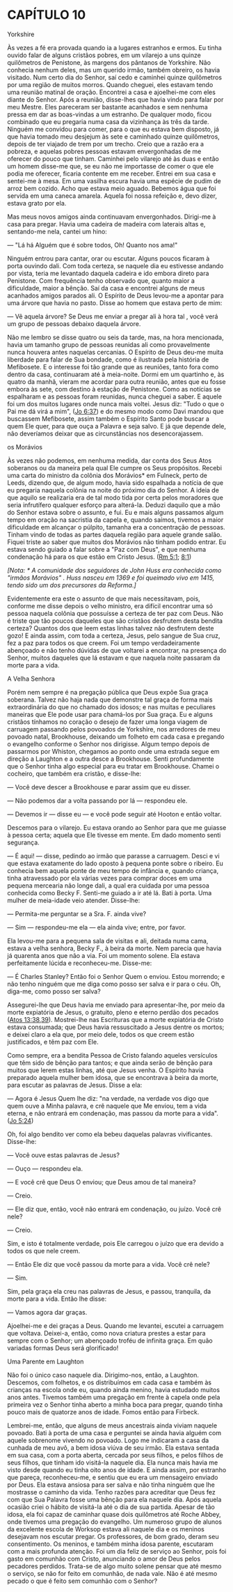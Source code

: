 # CAPÍTULO 10 

Yorkshire

Às vezes a fé era provada quando ia a lugares estranhos e ermos. Eu tinha ouvido falar de alguns cristãos pobres, em um vilarejo a uns quinze quilômetros de Penistone, às margens dos pântanos de Yorkshire. Não conhecia nenhum deles, mas um querido irmão, também obreiro, os havia visitado. Num certo dia do Senhor, saí cedo e caminhei quinze quilômetros por uma região de muitos morros. Quando cheguei, eles estavam tendo uma reunião matinal de oração. Encontrei a casa e ajoelhei-me com eles diante do Senhor. Após a reunião, disse-lhes que havia vindo para falar por meu Mestre. Eles pareceram ser bastante acanhados e sem nenhuma pressa em dar as boas-vindas a um estranho. De qualquer modo, ficou combinado que eu pregaria numa casa da vizinhança às três da tarde. Ninguém me convidou para comer, para o que eu estava bem disposto, já que havia tomado meu desjejum às sete e caminhado quinze quilômetros, depois de ter viajado de trem por um trecho. Creio que a razão era a pobreza, e aquelas pobres pessoas estavam envergonhadas de me oferecer do pouco que tinham. Caminhei pelo vilarejo até às duas e então um homem disse-me que, se eu não me importasse de comer o que ele podia me oferecer, ficaria contente em me receber. Entrei em sua casa e sentei-me à mesa. Em uma vasilha escura havia uma espécie de pudim de arroz bem cozido. Acho que estava meio aguado. Bebemos água que foi servida em uma caneca amarela. Aquela foi nossa refeição e, devo dizer, estava grato por ela.

Mas meus novos amigos ainda continuavam envergonhados. Dirigi-me à casa para pregar. Havia uma cadeira de madeira com laterais altas e, sentando-me nela, cantei um hino:

— &quot;Lá há Alguém que é sobre todos, Oh! Quanto nos ama!&quot;

Ninguém entrou para cantar, orar ou escutar. Alguns poucos ficaram à porta ouvindo dali. Com toda certeza, se naquele dia eu estivesse andando por vista, teria me levantado daquela cadeira e ido embora direto para Penistone. Com frequência tenho observado que, quanto maior a dificuldade, maior a bênção. Saí da casa e encontrei alguns de meus acanhados amigos parados ali. O Espírito de Deus levou-me a apontar para uma árvore que havia no pasto. Disse ao homem que estava perto de mim:

— Vê aquela árvore? Se Deus me enviar a pregar ali à hora tal , você verá um grupo de pessoas debaixo daquela árvore.

Não me lembro se disse quatro ou seis da tarde, mas, na hora mencionada, havia um tamanho grupo de pessoas reunidas ali como provavelmente nunca houvera antes naquelas cercanias. O Espírito de Deus deu-me muita liberdade para falar de Sua bondade, como é ilustrada pela história de Mefibosete. E o interesse foi tão grande que as reuniões, tanto fora como dentro da casa, continuaram até à meia-noite. Dormi em um quartinho e, às quatro da manhã, vieram me acordar para outra reunião, antes que eu fosse embora às sete, com destino à estação de Penistone. Como as notícias se espalharam e as pessoas foram reunidas, nunca cheguei a saber. E aquele foi um dos muitos lugares onde nunca mais voltei. Jesus diz: &quot;Tudo o que o Pai me dá virá a mim&quot;, ([Jo 6:37](http://bibliaonline.com.br/acf/jo/6/37)) e do mesmo modo como Davi mandou que buscassem Mefibosete, assim também o Espírito Santo pode buscar a quem Ele quer, para que ouça a Palavra e seja salvo. E já que depende dele, não deveríamos deixar que as circunstâncias nos desencorajassem.

os Morávios

Às vezes não podemos, em nenhuma medida, dar conta dos Seus Atos soberanos ou da maneira pela qual Ele cumpre os Seus propósitos. Recebi uma carta do ministro da colônia dos Morávios* em Fulneck, perto de Leeds, dizendo que, de algum modo, havia sido espalhada a notícia de que eu pregaria naquela colônia na noite do próximo dia do Senhor. A ideia de que aquilo se realizaria era de tal modo tida por certa pelos moradores que seria infrutífero qualquer esforço para alterá-la. Deduzi daquilo que a mão do Senhor estava sobre o assunto, e fui. Eu e mais alguns passamos algum tempo em oração na sacristia da capela e, quando saímos, tivemos a maior dificuldade em alcançar o púlpito, tamanha era a concentração de pessoas. Tinham vindo de todas as partes daquela região para aquele grande salão. Fiquei triste ao saber que muitos dos Morávios não tinham podido entrar. Eu estava sendo guiado a falar sobre a &quot;Paz com Deus&quot;, e que nenhuma condenação há para os que estão em Cristo Jesus. ([Rm 5:1](http://bibliaonline.com.br/acf/rm/5/1); [8:1](http://bibliaonline.com.br/acf/rm/8/1))

_[Nota: * A comunidade dos seguidores de John Huss era conhecida como &quot;irmãos Morávios&quot; . Huss nasceu em 1369 e foi queimado vivo em 1415, tendo sido um dos precursores da Reforma.]_

Evidentemente era este o assunto de que mais necessitavam, pois, conforme me disse depois o velho ministro, era difícil encontrar uma só pessoa naquela colônia que possuísse a certeza de ter paz com Deus. Não é triste que tão poucos daqueles que são cristãos desfrutem desta bendita certeza? Quantos dos que leem estas linhas talvez não desfrutem deste gozo! E ainda assim, com toda a certeza, Jesus, pelo sangue de Sua cruz, fez a paz para todos os que creem. Foi um tempo verdadeiramente abençoado e não tenho dúvidas de que voltarei a encontrar, na presença do Senhor, muitos daqueles que lá estavam e que naquela noite passaram da morte para a vida.

A Velha Senhora

Porém nem sempre é na pregação pública que Deus expõe Sua graça soberana. Talvez não haja nada que demonstre tal graça de forma mais extraordinária do que no chamado dos idosos; e nas muitas e peculiares maneiras que Ele pode usar para chamá-los por Sua graça. Eu e alguns cristãos tínhamos no coração o desejo de fazer uma longa viagem de carruagem passando pelos povoados de Yorkshire, nos arredores de meu povoado natal, Brookhouse, deixando um folheto em cada casa e pregando o evangelho conforme o Senhor nos dirigisse. Algum tempo depois de passarmos por Whiston, chegamos ao ponto onde uma estrada segue em direção a Laughton e a outra desce a Brookhouse. Senti profundamente que o Senhor tinha algo especial para eu tratar em Brookhouse. Chamei o cocheiro, que também era cristão, e disse-lhe:

— Você deve descer a Brookhouse e parar assim que eu disser.

— Não podemos dar a volta passando por lá — respondeu ele.

— Devemos ir — disse eu — e você pode seguir até Hooton e então voltar.

Descemos para o vilarejo. Eu estava orando ao Senhor para que me guiasse à pessoa certa; aquela que Ele tivesse em mente. Em dado momento senti segurança.

— É aqui! — disse, pedindo ao irmão que parasse a carruagem. Desci e vi que estava exatamente do lado oposto à pequena ponte sobre o ribeiro. Eu conhecia bem aquela ponte de meu tempo de infância e, quando criança, tinha atravessado por ela várias vezes para comprar doces em uma pequena mercearia não longe dali, a qual era cuidada por uma pessoa conhecida como Becky F. Senti-me guiado a ir até lá. Bati à porta. Uma mulher de meia-idade veio atender. Disse-lhe:

— Permita-me perguntar se a Sra. F. ainda vive?

— Sim — respondeu-me ela — ela ainda vive; entre, por favor.

Ela levou-me para a pequena sala de visitas e ali, deitada numa cama, estava a velha senhora, Becky F., à beira da morte. Nem parecia que havia já quarenta anos que não a via. Foi um momento solene. Ela estava perfeitamente lúcida e reconheceu-me. Disse-me:

— É Charles Stanley? Então foi o Senhor Quem o enviou. Estou morrendo; e não tenho ninguém que me diga como posso ser salva e ir para o céu. Oh, diga-me, como posso ser salva?

Assegurei-lhe que Deus havia me enviado para apresentar-lhe, por meio da morte expiatória de Jesus, o gratuito, pleno e eterno perdão dos pecados ([Atos 13:38,39](http://bibliaonline.com.br/acf/atos/13/38,39)). Mostrei-lhe nas Escrituras que a morte expiatória de Cristo estava consumada; que Deus havia ressuscitado a Jesus dentre os mortos; e deixei claro a ela que, por meio dele, todos os que creem estão justificados, e têm paz com Ele.

Como sempre, era a bendita Pessoa de Cristo falando aqueles versículos que têm sido de bênção para tantos; e que ainda serão de bênção para muitos que lerem estas linhas, até que Jesus venha. O Espírito havia preparado aquela mulher bem idosa, que se encontrava à beira da morte, para escutar as palavras de Jesus. Disse a ela:

— Agora é Jesus Quem lhe diz: &quot;na verdade, na verdade vos digo que quem ouve a Minha palavra, e crê naquele que Me enviou, tem a vida eterna, e não entrará em condenação, mas passou da morte para a vida&quot;. ([Jo 5:24](http://bibliaonline.com.br/acf/jo/5/24))

Oh, foi algo bendito ver como ela bebeu daquelas palavras vivificantes. Disse-lhe:

— Você ouve estas palavras de Jesus?

— Ouço — respondeu ela.

— E você crê que Deus O enviou; que Deus amou de tal maneira?

— Creio.

— Ele diz que, então, você não entrará em condenação, ou juízo. Você crê nele?

— Creio.

Sim, e isto é totalmente verdade, pois Ele carregou o juízo que era devido a todos os que nele creem.

— Então Ele diz que você passou da morte para a vida. Você crê nele?

— Sim.

Sim, pela graça ela creu nas palavras de Jesus, e passou, tranquila, da morte para a vida. Então lhe disse:

— Vamos agora dar graças.

Ajoelhei-me e dei graças a Deus. Quando me levantei, escutei a carruagem que voltava. Deixei-a, então, como nova criatura prestes a estar para sempre com o Senhor; um abençoado troféu de infinita graça. Em quão variadas formas Deus será glorificado!

Uma Parente em Laughton

Não foi o único caso naquele dia. Dirigimo-nos, então, a Laughton. Descemos, com folhetos, e os distribuímos em cada casa e também às crianças na escola onde eu, quando ainda menino, havia estudado muitos anos antes. Tivemos também uma pregação em frente à capela onde pela primeira vez o Senhor tinha aberto a minha boca para pregar, quando tinha pouco mais de quatorze anos de idade. Fomos então para Firbeck.

Lembrei-me, então, que alguns de meus ancestrais ainda viviam naquele povoado. Bati à porta de uma casa e perguntei se ainda havia alguém com aquele sobrenome vivendo no povoado. Logo me indicaram a casa da cunhada de meu avô, a bem idosa viúva de seu irmão. Ela estava sentada em sua casa, com a porta aberta, cercada por seus filhos, e pelos filhos de seus filhos, que tinham ido visitá-la naquele dia. Ela nunca mais havia me visto desde quando eu tinha oito anos de idade. E ainda assim, por estranho que pareça, reconheceu-me, e sentiu que eu era um mensageiro enviado por Deus. Ela estava ansiosa para ser salva e não tinha ninguém que lhe mostrasse o caminho da vida. Tenho razões para acreditar que Deus fez com que Sua Palavra fosse uma bênção para ela naquele dia. Após aquela ocasião criei o hábito de visitá-la até o dia de sua partida. Apesar de tão idosa, ela foi capaz de caminhar quase dois quilômetros até Roche Abbey, onde tivemos uma pregação do evangelho. Um numeroso grupo de alunos da excelente escola de Worksop estava ali naquele dia e os meninos desejavam nos escutar pregar. Os professores, de bom grado, deram seu consentimento. Os meninos, e também minha idosa parente, escutaram com a mais profunda atenção. Foi um dia feliz de serviço ao Senhor, pois foi gasto em comunhão com Cristo, anunciando o amor de Deus pelos pecadores perdidos. Trata-se de algo muito solene pensar que até mesmo o serviço, se não for feito em comunhão, de nada vale. Não é até mesmo pecado o que é feito sem comunhão com o Senhor?